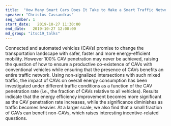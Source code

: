 ```yaml
---
title:  "How Many Smart Cars Does It Take to Make a Smart Traffic Network?"
speaker: "Christos Cassandras"
seq_number: 1
start_date:   2019-10-27 11:30:00
end_date:   2019-10-27 12:00:00
md_group: "itsc19_talks"
---
```


Connected and automated vehicles (CAVs) promise to change the transportation landscape with safer, faster and more energy-efficient mobility. However 100% CAV penetration may never be achieved, raising the question of how to ensure a productive co-existence of CAVs with conventional vehicles while ensuring that the presence of CAVs benefits an entire traffic network. Using non-signalized intersections with such mixed traffic, the impact of CAVs on overall energy consumption has been investigated under different traffic conditions as a function of the CAV penetration rate (i.e., the fraction of CAVs relative to all vehicles). Results indicate that the energy efficiency improvement becomes more significant as the CAV penetration rate increases, while the significance diminishes as traffic becomes heavier. At a larger scale, we also find that a small fraction of CAVs can benefit non-CAVs, which raises interesting incentive-related questions.
